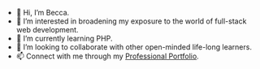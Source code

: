 - 👋 Hi, I’m Becca.
- 👀 I’m interested in broadening my exposure to the world of full-stack web development.
- 🌱 I’m currently learning PHP.
- 💞️ I’m looking to collaborate with other open-minded life-long learners.
- 📫 Connect with me through my [Professional Portfolio](https://relero90.github.io/broberts-professional-portfolio/).

<!---
relero90/relero90 is a ✨ special ✨ repository because its `README.md` (this file) appears on your GitHub profile.
You can click the Preview link to take a look at your changes.
--->
